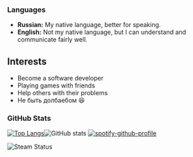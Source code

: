 
### Languages  
- **Russian:** My native language, better for speaking.  
- **English:** Not my native language, but I can understand and communicate fairly well.  

## Interests  
- Become a software developer
- Playing games with friends  
- Help others with their problems  
- Не быть долбаебом 😆

### GitHub Stats
[![Top Langs](https://github-readme-stats.vercel.app/api/top-langs/?username=gtexkz&theme=dark)](https://github.com/anuraghazra/github-readme-stats)![GitHub stats](https://github-readme-stats.vercel.app/api?username=gtexkz&show_icons=true&theme=dark) [![spotify-github-profile](https://spotify-github-profile.kittinanx.com/api/view?uid=31fkuqm3hul2yh7hq64wjebl5sgi&cover_image=true&theme=natemoo-re&show_offline=false&background_color=121212&interchange=false&bar_color=25098a&bar_color_cover=false)](https://github.com/kittinan/spotify-github-profile)

![Steam Status](https://github-readme-steam-card.vercel.app/status/?steamid=76561199467318300)
